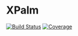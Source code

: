 # XPalm

[![Build Status](https://github.com/VEZY/XPalm.jl/actions/workflows/CI.yml/badge.svg?branch=main)](https://github.com/VEZY/XPalm.jl/actions/workflows/CI.yml?query=branch%3Amain)
[![Coverage](https://codecov.io/gh/VEZY/XPalm.jl/branch/main/graph/badge.svg)](https://codecov.io/gh/VEZY/XPalm.jl)
